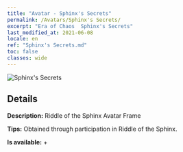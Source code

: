 ```yaml
---
title: "Avatar - Sphinx's Secrets"
permalink: /Avatars/Sphinx's Secrets/
excerpt: "Era of Chaos  Sphinx's Secrets"
last_modified_at: 2021-06-08
locale: en
ref: "Sphinx's Secrets.md"
toc: false
classes: wide
---
```

 ![Sphinx's Secrets](/images/a/avatarFrame_25.png)

## Details

 **Description:** Riddle of the Sphinx Avatar Frame 

 **Tips:** Obtained through participation in Riddle of the Sphinx. 

 **Is available:**  + 

